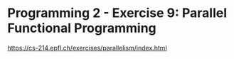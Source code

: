 # Programming 2 - Exercise 9: Parallel Functional Programming

https://cs-214.epfl.ch/exercises/parallelism/index.html


